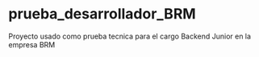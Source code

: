 # prueba_desarrollador_BRM
Proyecto usado como prueba tecnica para el cargo Backend Junior en la empresa BRM 
